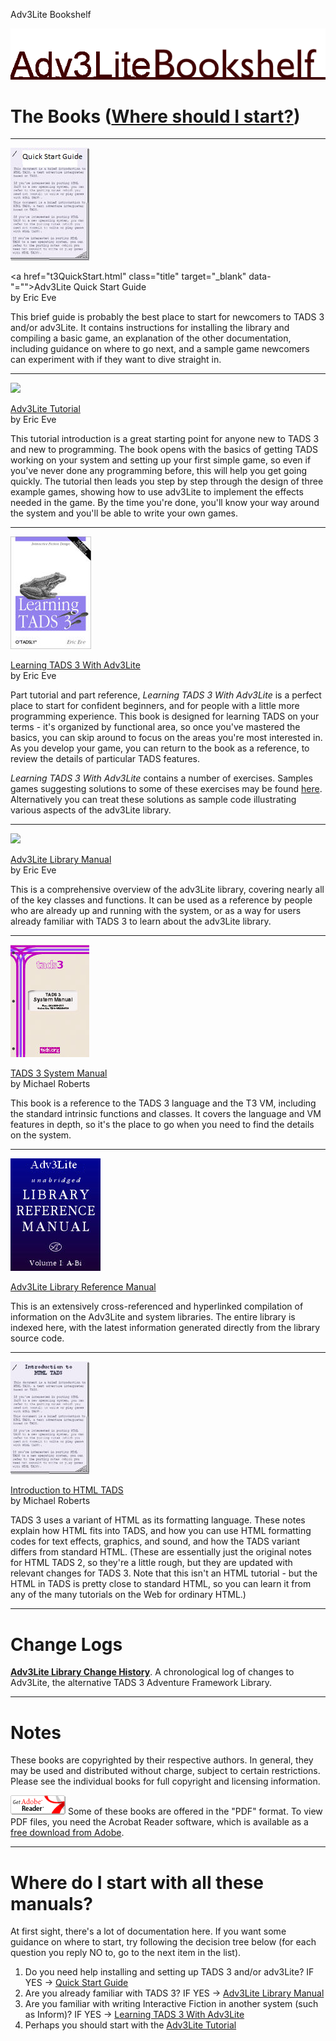 ---
---
Adv3Lite Bookshelf

<div class="title">

<img src="title2.gif" data-border="0" />

</div>

<div class="main">

# The Books ([Where should I start?](#wherestart))

------------------------------------------------------------------------

<a href="t3QuickStart.html" target="_blank"><img src="qstart_cover.jpg"
class="book" /></a>

<a href="t3QuickStart.html" class="title" target="_blank"
data-"="">Adv3Lite Quick Start Guide</a>  
by Eric Eve

This brief guide is probably the best place to start for newcomers to
TADS 3 and/or adv3Lite. It contains instructions for installing the
library and compiling a basic game, an explanation of the other
documentation, including guidance on where to go next, and a sample game
newcomers can experiment with if they want to dive straight in.

------------------------------------------------------------------------

<a href="tutorial/index.html" target="_blank"><img
src="tutorial/mancover.jpg" class="book" /></a>

<a href="tutorial/index.html" class="title" target="_blank">Adv3Lite
Tutorial</a>  
by Eric Eve

This tutorial introduction is a great starting point for anyone new to
TADS 3 and new to programming. The book opens with the basics of getting
TADS working on your system and setting up your first simple game, so
even if you've never done any programming before, this will help you get
going quickly. The tutorial then leads you step by step through the
design of three example games, showing how to use adv3Lite to implement
the effects needed in the game. By the time you're done, you'll know
your way around the system and you'll be able to write your own games.

------------------------------------------------------------------------

<a href="learning/LearningT3Lite.pdf" target="_blank"><img
src="learning_cover.jpg" class="book" /></a>

<a href="learning/LearningT3Lite.pdf" class="title"
target="_blank">Learning TADS 3 With Adv3Lite</a>  
by Eric Eve

Part tutorial and part reference, *Learning TADS 3 With Adv3Lite* is a
perfect place to start for confident beginners, and for people with a
little more programming experience. This book is designed for learning
TADS on your terms - it's organized by functional area, so once you've
mastered the basics, you can skip around to focus on the areas you're
most interested in. As you develop your game, you can return to the book
as a reference, to review the details of particular TADS features.

*Learning TADS 3 With Adv3Lite* contains a number of exercises. Samples
games suggesting solutions to some of these exercises may be found
<a href="learning/exercises.html" target="_blank">here</a>. Alternatively
you can treat these solutions as sample code illustrating various
aspects of the adv3Lite library.

------------------------------------------------------------------------

<a href="manual/index.html" target="_blank"><img
src="manual/mancover.jpg" class="book" /></a>

<a href="manual/index.html" class="title" target="_blank">Adv3Lite
Library Manual</a>  
by Eric Eve

This is a comprehensive overview of the adv3Lite library, covering
nearly all of the key classes and functions. It can be used as a
reference by people who are already up and running with the system, or
as a way for users already familiar with TADS 3 to learn about the
adv3Lite library.

------------------------------------------------------------------------

<a href="sysman.html" target="_blank"><img src="syscover.jpg"
class="book" /></a>

<a href="sysman.html" class="title" target="_blank">TADS 3 System
Manual</a>  
by Michael Roberts

This book is a reference to the TADS 3 language and the T3 VM, including
the standard intrinsic functions and classes. It covers the language and
VM features in depth, so it's the place to go when you need to find the
details on the system.

------------------------------------------------------------------------

<a href="libref/index.html" target="_blank"><img src="libcover.jpg"
class="book" /></a>

<a href="libref/index.html" class="title" target="_blank">Adv3Lite
Library Reference Manual</a>

This is an extensively cross-referenced and hyperlinked compilation of
information on the Adv3Lite and system libraries. The entire library is
indexed here, with the latest information generated directly from the
library source code.

------------------------------------------------------------------------

<a href="http://www.tads.org/t3doc/doc/htmltads/intro.html"
target="_blank"><img src="htads_cover.jpg" class="book" /></a>

<a href="http://www.tads.org/t3doc/doc/htmltads/intro.html" class="title"
target="_blank">Introduction to HTML TADS</a>  
by Michael Roberts

TADS 3 uses a variant of HTML as its formatting language. These notes
explain how HTML fits into TADS, and how you can use HTML formatting
codes for text effects, graphics, and sound, and how the TADS variant
differs from standard HTML. (These are essentially just the original
notes for HTML TADS 2, so they're a little rough, but they are updated
with relevant changes for TADS 3. Note that this isn't an HTML
tutorial - but the HTML in TADS is pretty close to standard HTML, so you
can learn it from any of the many tutorials on the Web for ordinary
HTML.)

------------------------------------------------------------------------

# Change Logs

<div class="indent">

<a href="manual/changelog.html" target="_blank"><strong>Adv3Lite Library
Change History</strong></a>. A chronological log of changes to Adv3Lite,
the alternative TADS 3 Adventure Framework Library.

</div>

------------------------------------------------------------------------

# Notes

<div class="indent">

These books are copyrighted by their respective authors. In general,
they may be used and distributed without charge, subject to certain
restrictions. Please see the individual books for full copyright and
licensing information.

<a href="http://www.adobe.com/products/acrobat/readstep.html"
target="_blank"><img src="getacro.gif" class="margin" data-align="right"
data-border="0" /></a> Some of these books are offered in the "PDF"
format. To view PDF files, you need the Acrobat Reader software, which
is available as a
<a href="http://www.adobe.com/products/acrobat/readstep.html"
target="_blank">free download from Adobe</a>.

</div>

------------------------------------------------------------------------

<span id="wherestart"></span>

# Where do I start with all these manuals?

At first sight, there's a lot of documentation here. If you want some
guidance on where to start, try following the decision tree below (for
each question you reply NO to, go to the next item in the list).

1.  Do you need help installing and setting up TADS 3 and/or adv3Lite?
    IF YES -\>
    <a href="t3QuickStart.html" target="_blank">Quick Start Guide</a>
2.  Are you already familiar with TADS 3? IF YES -\>
    <a href="manual/index.html" target="_blank">Adv3Lite Library Manual</a>
3.  Are you familiar with writing Interactive Fiction in another system
    (such as Inform)? IF YES -\>
    <a href="learning/LearningT3Lite.pdf" target="_blank">Learning TADS 3
    With Adv3Lite</a>
4.  Perhaps you should start with the
    <a href="tutorial/index.html" target="_blank">Adv3Lite Tutorial</a>

</div>
